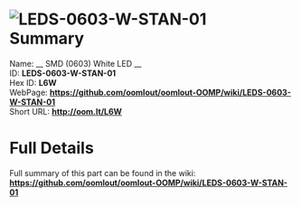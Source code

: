 
![LEDS-0603-W-STAN-01](https://github.com/oomlout/oomlout-OOMP/blob/master/parts/LEDS-0603-W-STAN-01/LEDS-0603-W-STAN-01_420.jpg)   
Summary
=================
  
Name: __ SMD (0603) White LED __    
ID: __LEDS-0603-W-STAN-01__   
Hex ID: __L6W__   
WebPage: __https://github.com/oomlout/oomlout-OOMP/wiki/LEDS-0603-W-STAN-01__   
Short URL: __http://oom.lt/L6W__   

Full Details
==========================
Full summary of this part can be found in the wiki:   
__https://github.com/oomlout/oomlout-OOMP/wiki/LEDS-0603-W-STAN-01__    

